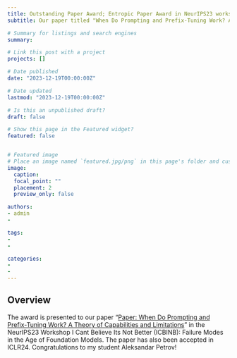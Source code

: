 ```yaml
---
title: Outstanding Paper Award; Entropic Paper Award in NeurIPS23 workshop
subtitle: Our paper titled "When Do Prompting and Prefix-Tuning Work? A Theory of Capabilities and Limitations" received and outstanding paper award.

# Summary for listings and search engines
summary: 

# Link this post with a project
projects: []

# Date published
date: "2023-12-19T00:00:00Z"

# Date updated
lastmod: "2023-12-19T00:00:00Z"

# Is this an unpublished draft?
draft: false

# Show this page in the Featured widget?
featured: false


# Featured image
# Place an image named `featured.jpg/png` in this page's folder and customize its options here.
image:
  caption: 
  focal_point: ""
  placement: 2
  preview_only: false

authors:
- admin
- 

tags:
- 
- 

categories:
- 
- 
---
```


## Overview

The award is presented to our paper “[Paper: When Do Prompting and Prefix-Tuning Work?
A Theory of Capabilities and Limitations](https://arxiv.org/abs/2310.19698)” in the NeurIPS23 Workshop I Cant Believe Its Not Better (ICBINB): Failure Modes in the Age of Foundation Models. The paper has also been accepted in ICLR24. Congratulations to my student Aleksandar Petrov!